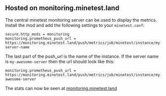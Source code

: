 ## Hosted on monitoring.minetest.land

The central minetest monitoring server can be used to display the metrics.
Install the mod and add the following settings to your `minetest.conf`:

```
secure.http_mods = monitoring
monitoring.prometheus_push_url = https://monitoring.minetest.land/push/metrics/job/minetest/instance/my-server-name
```

The last part of the push_url is the name of the instance.
If the server name is `my-awesome-server` then the url should look like this:

```
monitoring.prometheus_push_url = https://monitoring.minetest.land/push/metrics/job/minetest/instance/my-awesome-server
```

The stats can now be seen at [monitoring.minetest.land](https://monitoring.minetest.land/d/YUpouLmWk/overview?tab=visualization&orgId=1&refresh=5s&var-instance=creative1)
